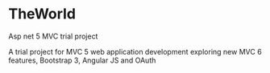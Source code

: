 # TheWorld
Asp net 5 MVC trial project

A trial project for MVC 5 web application development exploring new MVC 6 features, Bootstrap 3, Angular JS and OAuth
